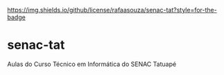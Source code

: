 https://img.shields.io/github/license/rafaasouza/senac-tat?style=for-the-badge


# senac-tat
Aulas do Curso Técnico em Informática do SENAC Tatuapé
